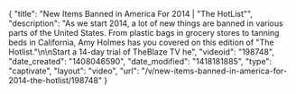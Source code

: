 {
    "title": "New Items Banned in America For 2014 | \"The HotList\"",
    "description": "As we start 2014, a lot of new things are banned in various parts of the United States. From plastic bags in grocery stores to tanning beds in California, Amy Holmes has you covered on this edition of \"The Hotlist.\"\n\nStart a 14-day trial of TheBlaze TV he",
    "videoid": "198748",
    "date_created": "1408046590",
    "date_modified": "1418181885",
    "type": "captivate",
    "layout": "video",
    "url": "\/v\/new-items-banned-in-america-for-2014-the-hotlist\/198748"
}